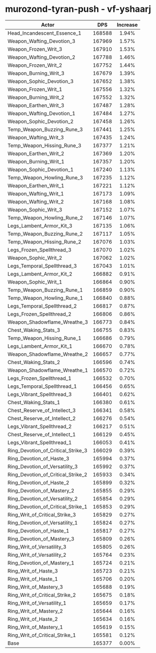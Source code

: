 # murozond-tyran-push - vf-yshaarj
| Actor | DPS | Increase |
|---|:---:|:---:|
|Head_Incandescent_Essence_1|168588|1.94%|
|Weapon_Wafting_Devotion_3|167969|1.57%|
|Weapon_Frozen_Writ_3|167910|1.53%|
|Weapon_Wafting_Devotion_2|167788|1.46%|
|Weapon_Frozen_Writ_2|167752|1.44%|
|Weapon_Burning_Writ_3|167679|1.39%|
|Weapon_Sophic_Devotion_3|167652|1.38%|
|Weapon_Frozen_Writ_1|167556|1.32%|
|Weapon_Burning_Writ_2|167552|1.32%|
|Weapon_Earthen_Writ_3|167487|1.28%|
|Weapon_Wafting_Devotion_1|167484|1.27%|
|Weapon_Sophic_Devotion_2|167458|1.26%|
|Temp_Weapon_Buzzing_Rune_3|167441|1.25%|
|Weapon_Wafting_Writ_3|167435|1.24%|
|Temp_Weapon_Hissing_Rune_3|167377|1.21%|
|Weapon_Earthen_Writ_2|167369|1.20%|
|Weapon_Burning_Writ_1|167357|1.20%|
|Weapon_Sophic_Devotion_1|167240|1.13%|
|Temp_Weapon_Howling_Rune_3|167235|1.12%|
|Weapon_Earthen_Writ_1|167221|1.12%|
|Weapon_Wafting_Writ_1|167173|1.09%|
|Weapon_Wafting_Writ_2|167168|1.08%|
|Weapon_Sophic_Writ_3|167152|1.07%|
|Temp_Weapon_Howling_Rune_2|167146|1.07%|
|Legs_Lambent_Armor_Kit_3|167135|1.06%|
|Temp_Weapon_Buzzing_Rune_2|167117|1.05%|
|Temp_Weapon_Hissing_Rune_2|167076|1.03%|
|Legs_Frozen_Spellthread_3|167070|1.02%|
|Weapon_Sophic_Writ_2|167062|1.02%|
|Legs_Temporal_Spellthread_3|167043|1.01%|
|Legs_Lambent_Armor_Kit_2|166882|0.91%|
|Weapon_Sophic_Writ_1|166864|0.90%|
|Temp_Weapon_Buzzing_Rune_1|166859|0.90%|
|Temp_Weapon_Howling_Rune_1|166840|0.88%|
|Legs_Temporal_Spellthread_2|166817|0.87%|
|Legs_Frozen_Spellthread_2|166806|0.86%|
|Weapon_Shadowflame_Wreathe_3|166773|0.84%|
|Chest_Waking_Stats_3|166755|0.83%|
|Temp_Weapon_Hissing_Rune_1|166686|0.79%|
|Legs_Lambent_Armor_Kit_1|166670|0.78%|
|Weapon_Shadowflame_Wreathe_2|166657|0.77%|
|Chest_Waking_Stats_2|166596|0.74%|
|Weapon_Shadowflame_Wreathe_1|166570|0.72%|
|Legs_Frozen_Spellthread_1|166532|0.70%|
|Legs_Temporal_Spellthread_1|166456|0.65%|
|Legs_Vibrant_Spellthread_3|166401|0.62%|
|Chest_Waking_Stats_1|166380|0.61%|
|Chest_Reserve_of_Intellect_3|166341|0.58%|
|Chest_Reserve_of_Intellect_2|166276|0.54%|
|Legs_Vibrant_Spellthread_2|166217|0.51%|
|Chest_Reserve_of_Intellect_1|166129|0.45%|
|Legs_Vibrant_Spellthread_1|166053|0.41%|
|Ring_Devotion_of_Critical_Strike_3|166029|0.39%|
|Ring_Devotion_of_Haste_3|165994|0.37%|
|Ring_Devotion_of_Versatility_3|165992|0.37%|
|Ring_Devotion_of_Critical_Strike_2|165933|0.34%|
|Ring_Devotion_of_Haste_2|165899|0.32%|
|Ring_Devotion_of_Mastery_2|165855|0.29%|
|Ring_Devotion_of_Versatility_2|165854|0.29%|
|Ring_Devotion_of_Critical_Strike_1|165853|0.29%|
|Ring_Writ_of_Critical_Strike_3|165829|0.27%|
|Ring_Devotion_of_Versatility_1|165824|0.27%|
|Ring_Devotion_of_Haste_1|165817|0.27%|
|Ring_Devotion_of_Mastery_3|165809|0.26%|
|Ring_Writ_of_Versatility_3|165805|0.26%|
|Ring_Writ_of_Versatility_2|165764|0.23%|
|Ring_Devotion_of_Mastery_1|165724|0.21%|
|Ring_Writ_of_Haste_3|165723|0.21%|
|Ring_Writ_of_Haste_1|165706|0.20%|
|Ring_Writ_of_Mastery_3|165688|0.19%|
|Ring_Writ_of_Critical_Strike_2|165675|0.18%|
|Ring_Writ_of_Versatility_1|165659|0.17%|
|Ring_Writ_of_Mastery_2|165644|0.16%|
|Ring_Writ_of_Haste_2|165634|0.16%|
|Ring_Writ_of_Mastery_1|165619|0.15%|
|Ring_Writ_of_Critical_Strike_1|165581|0.12%|
|Base|165377|0.00%|
